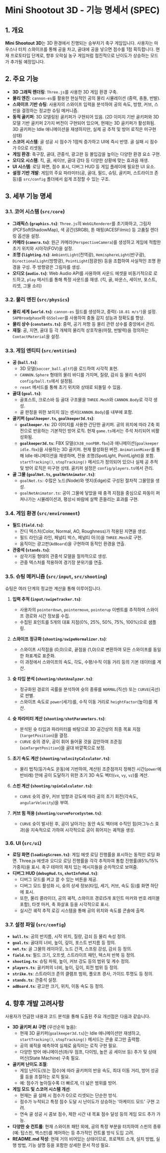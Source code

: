 # Mini Shootout 3D - 기능 명세서 (SPEC)

## 1. 개요

**Mini Shootout 3D**는 3D 환경에서 진행되는 승부차기 축구 게임입니다. 사용자는 마우스나 터치 스와이프를 통해 공을 차고, 골대에 공을 넣으면 점수를 1점 획득합니다. 현재 프로토타입 단계로, 향후 오락실 농구 게임처럼 점진적으로 난이도가 상승하는 모드가 추가될 예정입니다.

## 2. 주요 기능

-   **3D 그래픽 렌더링**: `Three.js`를 사용한 3D 게임 환경 구축.
-   **물리 엔진**: `cannon-es`를 활용한 현실적인 공의 물리 시뮬레이션 (중력, 충돌, 반발).
-   **스와이프 기반 슈팅**: 사용자의 스와이프 입력을 분석하여 공의 속도, 방향, 커브, 스핀을 결정하는 정교한 슈팅 메커니즘.
-   **동적 골키퍼**: 3D 모델링된 골키퍼가 구현되어 있음. (2D 이미지 기반 골키퍼와 3D 모델 기반 골키퍼 2가지 버전이 구현되어 있으며, 현재는 3D 골키퍼가 활성화됨. 3D 골키퍼는 Idle 애니메이션을 재생하지만, 실제 공 추적 및 방어 로직은 미구현 상태)
-   **스코어 시스템**: 골 성공 시 점수가 1점씩 증가하고 UI에 즉시 반영. 골 실패 시 점수가 0으로 리셋됨.
-   **게임 환경**: 축구장, 골대, 관중석, 광고판 등 몰입감을 높이는 다양한 환경 요소 구현.
-   **오디오 시스템**: 킥, 골, 세이브, 골대 강타 등 다양한 상황에 맞는 효과음 재생.
-   **UI 시스템**: 로딩 화면, 점수 표시, 디버그 HUD 등 게임 플레이에 필요한 UI 요소.
-   **설정 기반 개발**: 게임의 주요 파라미터(공, 골대, 필드, 슈팅, 골키퍼, 스트라이크 존 등)를 `src/config` 폴더에서 쉽게 조정할 수 있는 구조.

## 3. 세부 기능 명세

### 3.1. 코어 시스템 (`src/core`)

-   **그래픽스 (`graphics.ts`)**: `Three.js`의 `WebGLRenderer`를 초기화하고, 그림자(PCFSoftShadowMap), 색 공간(SRGB), 톤 매핑(ACESFilmic) 등 고품질 렌더링 옵션을 설정.
-   **카메라 (`camera.ts`)**: 원근 카메라(`PerspectiveCamera`)를 생성하고 게임에 적합한 초기 위치와 시야각(FOV)을 설정.
-   **조명 (`lighting.ts`)**: `AmbientLight`(전역광), `HemisphereLight`(반구광), `DirectionalLight`(방향광), `PointLight`(점광원) 등을 조합하여 사실적인 조명 환경을 구성. 주 방향광은 그림자를 생성.
-   **오디오 (`audio.ts`)**: Web Audio API를 사용하여 사운드 에셋을 비동기적으로 로드하고, `play` 메서드를 통해 특정 사운드를 재생. (킥, 골, 바운스, 세이브, 포스트, 리셋, 그물 소리)

### 3.2. 물리 엔진 (`src/physics`)

-   **물리 세계 (`world.ts`)**: `cannon-es` 월드를 생성하고, 중력(`-18.81 m/s²`)을 설정. `SAPBroadphase`와 `GSSolver`를 사용하여 충돌 감지 성능과 정확도를 향상.
-   **물리 상수 (`constants.ts`)**: 중력, 공기 저항 등 물리 관련 상수를 중앙에서 관리.
-   **재질**: 공, 지면, 골대 등 각 개체의 물리적 상호작용(마찰, 반발력)을 정의하는 `ContactMaterial`을 설정.

### 3.3. 게임 엔티티 (`src/entities`)

-   **공 (`ball.ts`)**:
    -   3D 모델(`soccer_ball.gltf`)을 로드하여 시각적 표현.
    -   `CANNON.Sphere` 형태의 물리 바디를 가지며, 질량, 감쇠 등 물리 속성이 `config/ball.ts`에서 설정됨.
    -   `reset` 메서드를 통해 초기 위치와 상태로 되돌릴 수 있음.
-   **골대 (`goal.ts`)**:
    -   골포스트, 크로스바 등 골대 구조물을 `THREE.Mesh`와 `CANNON.Body`로 각각 생성.
    -   골 판정을 위한 보이지 않는 센서(`CANNON.Body`)를 내부에 포함.
-   **골키퍼 (`goalkeeper.ts`, `goalkeeper3d.ts`)**:
    -   **`goalkeeper.ts`**: 2D 이미지를 사용한 간단한 골키퍼. 공의 위치에 따라 Z축 회전으로 반응하는 기본적인 방어 로직. 현재 `game.ts`에서는 주석 처리되어 비활성화됨.
    -   **`goalkeeper3d.ts`**: FBX 모델(`Ch38_nonPBR.fbx`)과 애니메이션(`goalkeeper idle.fbx`)을 사용하는 3D 골키퍼. 현재 활성화된 버전. `AnimationMixer`를 통해 Idle 애니메이션을 재생하며, 전용 조명(SpotLight, PointLight)을 포함. `startTracking()`, `stopTracking()` 메서드가 정의되어 있으나 실제 공 추적 및 방어 로직은 미구현 상태. 골키퍼 설정은 `config/players.ts`에서 관리.
-   **골 그물 (`goalNet.ts`, `goalNetAnimator.ts`)**:
    -   `goalNet.ts`: 수많은 노드(Node)와 엣지(Edge)로 구성된 절차적 그물망을 생성.
    -   `goalNetAnimator.ts`: 공이 그물에 닿았을 때 충격 지점을 중심으로 파동이 퍼져나가는 시뮬레이션과, 평상시 바람에 살짝 흔들리는 효과를 구현.

### 3.4. 게임 환경 (`src/environment`)

-   **필드 (`field.ts`)**:
    -   잔디 텍스처(Color, Normal, AO, Roughness)가 적용된 지면을 생성.
    -   필드 라인(골 라인, 페널티 박스, 페널티 아크)을 `THREE.Mesh`로 구현.
    -   움직이는 광고판(`AdBoard`)을 구현하여 동적인 환경을 연출.
-   **관중석 (`stands.ts`)**:
    -   삼각기둥 형태의 관중석 모델을 절차적으로 생성.
    -   관중 텍스처를 적용하여 경기장 분위기를 연출.

### 3.5. 슈팅 메커니즘 (`src/input`, `src/shooting`)

슈팅은 여러 단계의 정교한 계산을 통해 이루어집니다.

1.  **입력 추적 (`input/swipeTracker.ts`)**:
    -   사용자의 `pointerdown`, `pointermove`, `pointerup` 이벤트를 추적하여 스와이프 경로와 시간 정보를 수집.
    -   수집된 포인트를 5개의 대표 지점(0%, 25%, 50%, 75%, 100%)으로 샘플링.

2.  **스와이프 정규화 (`shooting/swipeNormalizer.ts`)**:
    -   스와이프 시작점을 (0,0)으로, 끝점을 (1,0)으로 변환하여 모든 스와이프를 동일한 좌표계로 표준화.
    -   이 과정에서 스와이프의 속도, 각도, 수평/수직 이동 거리 등의 기본 데이터를 계산.

3.  **슛 타입 분석 (`shooting/shotAnalyzer.ts`)**:
    -   정규화된 경로의 곡률을 분석하여 슛의 종류를 `NORMAL`(직선) 또는 `CURVE`(곡선)로 판별.
    -   스와이프 속도로 `power`(세기)를, 수직 이동 거리로 `heightFactor`(높이)를 계산.

4.  **슛 파라미터 계산 (`shooting/shotParameters.ts`)**:
    -   분석된 슛 타입과 파라미터를 바탕으로 3D 공간상의 최종 목표 지점(`targetPosition`)을 결정.
    -   `CURVE` 슛의 경우, 공이 휘어 들어올 것을 감안하여 조준점(`aimTargetPosition`)을 골대 바깥쪽으로 보정.

5.  **초기 속도 계산 (`shooting/velocityCalculator.ts`)**:
    -   물리 법칙(등가속도 운동)에 기반하여, 계산된 조준점까지 정해진 시간(`power`에 반비례) 안에 공이 도달하기 위한 초기 3D 속도 벡터(`vx`, `vy`, `vz`)를 계산.

6.  **스핀 계산 (`shooting/spinCalculator.ts`)**:
    -   `CURVE` 슛의 경우, 커브 방향과 강도에 따라 공의 초기 회전(각속도, `angularVelocity`)을 부여.

7.  **커브 힘 적용 (`shooting/curveForceSystem.ts`)**:
    -   `CURVE` 슛이 발사된 후, 공이 날아가는 동안 속도 벡터에 수직인 힘(마그누스 효과)을 지속적으로 가하여 시각적으로 공이 휘어지는 궤적을 생성.

### 3.6. UI (`src/ui`)

-   **로딩 화면 (`loadingScreen.ts`)**: 게임 에셋 로딩 진행률을 표시하는 동적인 로딩 화면. Three.js 에셋과 오디오 로딩 진행률을 각각 추적하여 통합 진행률(85%/15% 가중치)을 표시. 축구 테마의 재치 있는 메시지들을 순차적으로 보여줌.
-   **디버그 HUD (`debugHud.ts`, `shotInfoHud.ts`)**:
    -   디버그 모드를 켜고 끌 수 있는 버튼을 제공.
    -   디버그 모드 활성화 시, 슛의 상세 정보(타입, 세기, 커브, 속도 등)를 화면 하단에 표시.
    -   또한, 물리 콜라이더, 공의 궤적, 스와이프 경로(5개 포인트 마커와 번호 레이블 포함), 타겟 마커, 축 화살표 등을 시각적으로 표시.
    -   실시간 궤적 추적 로깅 시스템을 통해 공의 위치와 속도를 콘솔에 출력.

### 3.7. 설정 파일 (`src/config`)

-   **`ball.ts`**: 공의 반지름, 시작 위치, 질량, 감쇠 등 물리 속성 정의.
-   **`goal.ts`**: 골대의 너비, 높이, 깊이, 포스트 반지름 등 정의.
-   **`net.ts`**: 골 그물의 레이아웃, 노드 간격, 스프링 강성, 감쇠 등 정의.
-   **`field.ts`**: 필드 크기, 오프셋, 스트라이프 패턴, 텍스처 반복 등 정의.
-   **`shooting.ts`**: 슈팅 파워, 높이, 커브 강도 등의 범위 및 계수 정의.
-   **`players.ts`**: 골키퍼의 너비, 높이, 깊이, 회전 범위 등 정의.
-   **`strike.ts`**: 스트라이크 존의 클램프 범위, 폴오프 경사, 가이드 투명도 등 정의.
-   **`stands.ts`**: 관중석 설정.
-   **`adBoard.ts`**: 광고판 크기, 위치, 이동 속도 등 정의.

## 4. 향후 개발 고려사항

사용자가 언급한 내용과 코드 분석을 통해 도출된 주요 개선점은 다음과 같습니다.

-   **3D 골키퍼 AI 구현** (우선순위 높음):
    -   현재 3D 골키퍼(`goalkeeper3d.ts`)는 Idle 애니메이션만 재생하고, `startTracking()`, `stopTracking()` 메서드는 콘솔 로그만 출력함.
    -   공의 궤적을 예측하여 실제로 움직이는 로직 구현 필요.
    -   다양한 방어 애니메이션(좌/우 점프, 다이빙, 높은 공 세이브 등) 추가 및 상태 머신(State Machine) 구축 필요.
-   **골키퍼 난이도 조절**:
    -   게임 난이도(또는 점수)에 따라 골키퍼의 반응 속도, 최대 이동 거리, 방어 성공률 등을 조절하는 로직 필요.
    -   예: 점수가 높아질수록 더 빠르게, 더 넓은 범위를 방어.
-   **게임 모드 및 스코어 시스템 개선**:
    -   현재는 골 실패 시 점수가 0으로 리셋되는 단순한 방식.
    -   점수가 누적되고 특정 점수 도달 시 난이도가 상승하는 '아케이드 모드' 구현 고려.
    -   연속 골 성공 시 콤보 점수, 제한 시간 내 목표 점수 달성 등의 게임 모드 추가 가능.
-   **다양한 슛 컨트롤**: 현재 스와이프 패턴 외에, 공의 특정 부분을 터치하여 스핀의 종류(예: 탑스핀, 백스핀)를 제어하는 등 추가적인 컨트롤 방식 도입 고려.
-   **README.md 작성**: 현재 거의 비어있는 상태이므로, 프로젝트 소개, 설치 방법, 실행 방법, 기능 설명 등을 포함한 상세한 문서 작성 필요.
